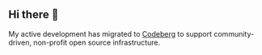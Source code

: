 ## Hi there 👋

My active development has migrated to [Codeberg](https://codeberg.org/maveonair) to support community-driven, non-profit open source infrastructure.
